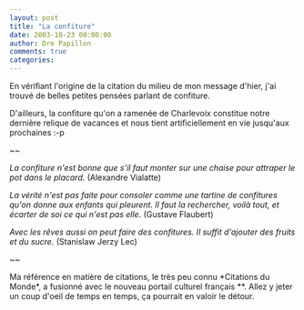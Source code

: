 ```yaml
---
layout: post
title: "La confiture"
date: 2003-10-23 00:00:00
author: Dre Papillon
comments: true
categories: 
---
```



En vérifiant l'origine de la citation du milieu de mon message d'hier, j'ai trouvé de belles petites pensées parlant de confiture.

D'ailleurs, la confiture qu'on a ramenée de Charlevoix constitue notre dernière relique de vacances et nous tient artificiellement en vie jusqu'aux prochaines :-p

~~

*La confiture n'est bonne que s'il faut monter sur une chaise pour attraper le pot dans le placard.*  (Alexandre Vialatte)

*La vérité n'est pas faite pour consoler comme une tartine de confitures qu'on donne aux enfants qui pleurent. Il faut la rechercher, voilà tout, et écarter de soi ce qui n'est pas elle.*  (Gustave Flaubert)

*Avec les rêves aussi on peut faire des confitures. Il suffit d'ajouter des fruits et du sucre.*  (Stanislaw Jerzy Lec)

~~

<P align=left>Ma référence en matière de citations, le très peu connu *Citations du Monde*, a fusionné avec le nouveau portail culturel français **.  Allez y jeter un coup d'oeil de temps en temps, ça pourrait en valoir le détour.
